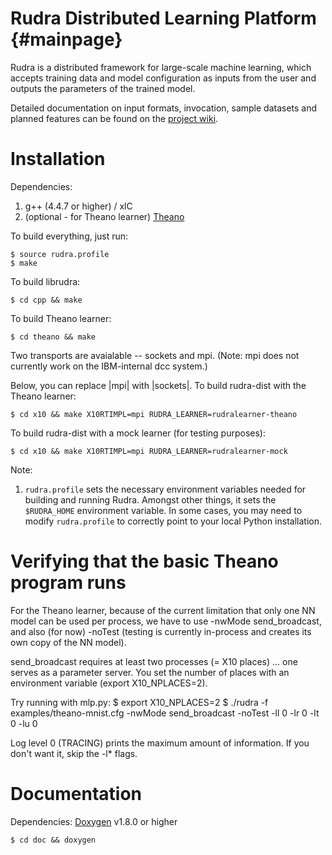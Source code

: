 # Rudra Distributed Learning Platform                         {#mainpage}

Rudra is a distributed framework for large-scale machine learning, which accepts training data and model configuration as inputs from the user and outputs the parameters of the trained model.

Detailed documentation on input formats, invocation, sample datasets and planned features can be found on the [project wiki](https://github.com/saraswat/rudra-dist/wiki).

# Installation

Dependencies:

1. g++ (4.4.7 or higher) / xlC
2. (optional - for Theano learner) [Theano](http://deeplearning.net/software/theano/)

To build everything, just run:

    $ source rudra.profile
    $ make

To build librudra:

    $ cd cpp && make

To build Theano learner:

    $ cd theano && make

Two transports are avaialable -- sockets and mpi. (Note: mpi does
not currently work on the IBM-internal dcc system.)

Below, you can replace |mpi| with |sockets|.
To build rudra-dist with the Theano learner:

    $ cd x10 && make X10RTIMPL=mpi RUDRA_LEARNER=rudralearner-theano

To build rudra-dist with a mock learner (for testing purposes):

    $ cd x10 && make X10RTIMPL=mpi RUDRA_LEARNER=rudralearner-mock

Note:

1. `rudra.profile` sets the necessary environment variables needed for building and running Rudra. Amongst other things, it sets the `$RUDRA_HOME` environment variable. In some cases, you may need to modify `rudra.profile` to correctly point to your local Python installation. 

# Verifying that the basic Theano program runs

For the Theano learner, because of the current limitation that only one NN model can be used per process, we have to use -nwMode send_broadcast, and also (for now) -noTest (testing is currently in-process and creates its own copy of the NN model). 

send_broadcast requires at least two processes (= X10 places) ... one serves as a parameter server. You set the number of places with an environment variable (export X10_NPLACES=2). 

Try running with mlp.py:
    $ export X10_NPLACES=2
    $ ./rudra -f examples/theano-mnist.cfg -nwMode send_broadcast -noTest -ll 0 -lr 0 -lt 0  -lu 0 

Log level 0 (TRACING) prints the maximum amount of information. If you don't want it, skip the -l* flags.

# Documentation

Dependencies: [Doxygen](http://www.stack.nl/~dimitri/doxygen/) v1.8.0 or higher

    $ cd doc && doxygen
